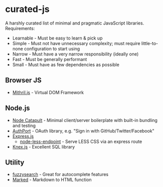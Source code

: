 # curated-js

A harshly curated list of minimal and pragmatic JavaScript libraries. Requirements:

- Learnable - Must be easy to learn & pick up
- Simple - Must not have unnecessary complexity; must require little-to-none configuration to start using
- Narrow - Must have a very narrow responsibility (ideally one)
- Fast - Must be generally performant
- Small - Must have as few dependencies as possible

## Browser JS

- [Mithril.js](https://github.com/lhorie/mithril.js) - Virtual DOM Framework

## Node.js

- [Node Catapult](https://github.com/Concatapult/node-catapult) - Minimal client/server boilerplate with built-in bundling and testing
- [AuthPort](https://github.com/mindeavor/authport) - OAuth library, e.g. "Sign in with GitHub/Twitter/Facebook"
- [Express.js](http://expressjs.com/)
  - [node-less-endpoint](https://github.com/mindeavor/node-less-endpoint) - Serve LESS CSS via an express route
- [Knex.js](http://knexjs.org/) - Excellent SQL library

## Utility

- [fuzzysearch](https://github.com/bevacqua/fuzzysearch) - Great for autocomplete features
- [Marked](https://github.com/chjj/marked) - Markdown to HTML function
